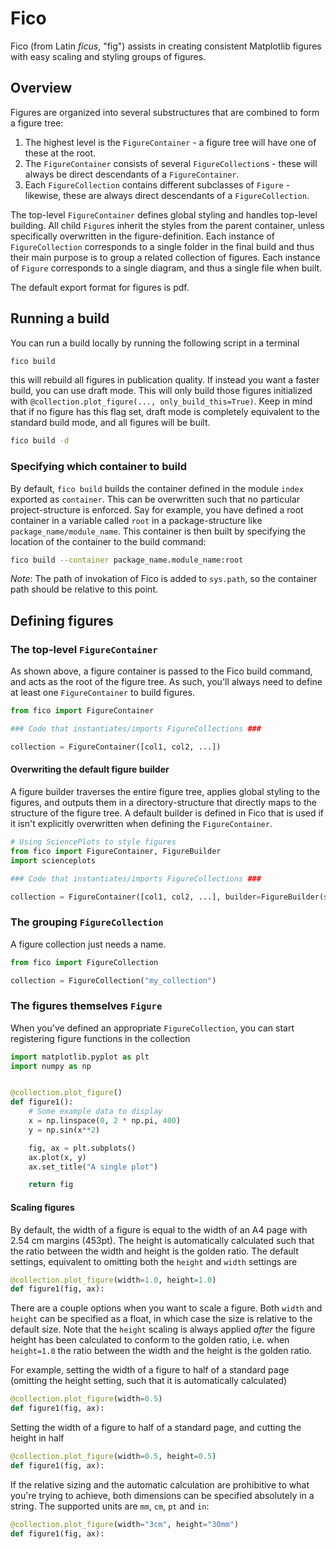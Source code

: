 # Fico
Fico (from Latin _ficus_, "fig") assists in creating consistent Matplotlib figures with easy scaling and styling groups of figures.

## Overview

Figures are organized into several substructures that are combined to form a figure tree:

1. The highest level is the `FigureContainer` - a figure tree will have one of these at the root.
2. The `FigureContainer` consists of several `FigureCollection`s - these will always be direct descendants of a `FigureContainer`.
3. Each `FigureCollection` contains different subclasses of `Figure` - likewise, these are always direct descendants of a `FigureCollection`.

The top-level `FigureContainer` defines global styling and handles top-level building. All child `Figure`s inherit the styles from the parent container, unless specifically overwritten in the figure-definition. Each instance of `FigureCollection` corresponds to a single folder in the final build and thus their main purpose is to group a related collection of figures. Each instance of `Figure` corresponds to a single diagram, and thus a single file when built.

The default export format for figures is pdf.

## Running a build

You can run a build locally by running the following script in a terminal

```bash
fico build
```

this will rebuild all figures in publication quality. If instead you want a faster build, you can use draft mode. This will only build those figures initialized with `@collection.plot_figure(..., only_build_this=True)`. Keep in mind that if no figure has this flag set, draft mode is completely equivalent to the standard build mode, and all figures will be built.

```bash
fico build -d
```

### Specifying which container to build
By default, `fico build` builds the container defined in the module `index` exported as `container`. This can be overwritten such that no particular project-structure is enforced. Say for example, you have defined a root container in a variable called `root` in a package-structure like `package_name/module_name`. This container is then built by specifying the location of the container to the build command:

```bash
fico build --container package_name.module_name:root
```

_Note_: The path of invokation of Fico is added to `sys.path`, so the container path should be relative to this point.


## Defining figures

### The top-level `FigureContainer`

As shown above, a figure container is passed to the Fico build command, and acts as the root of the figure tree. As such, you'll always need to define at least one `FigureContainer` to build figures.

```python
from fico import FigureContainer

### Code that instantiates/imports FigureCollections ###

collection = FigureContainer([col1, col2, ...])
```

#### Overwriting the default figure builder
A figure builder traverses the entire figure tree, applies global styling to the figures, and outputs them in a directory-structure that directly maps to the structure of the figure tree. A default builder is defined in Fico that is used if it isn't explicitly overwritten when defining the `FigureContainer`. 

```python
# Using SciencePlots to style figures
from fico import FigureContainer, FigureBuilder
import scienceplots

### Code that instantiates/imports FigureCollections ###

collection = FigureContainer([col1, col2, ...], builder=FigureBuilder(style="ieee"))
```

### The grouping `FigureCollection`
A figure collection just needs a name.

```python
from fico import FigureCollection

collection = FigureCollection("my_collection")
```

### The figures themselves `Figure`

When you've defined an appropriate `FigureCollection`, you can start registering figure functions in the collection

```python
import matplotlib.pyplot as plt
import numpy as np


@collection.plot_figure()
def figure1():
    # Some example data to display
    x = np.linspace(0, 2 * np.pi, 400)
    y = np.sin(x**2)

    fig, ax = plt.subplots()
    ax.plot(x, y)
    ax.set_title("A single plot")

    return fig
```

#### Scaling figures
By default, the width of a figure is equal to the width of an A4 page with 2.54 cm margins (453pt). The height is automatically calculated such that the ratio between the width and height is the golden ratio. The default settings, equivalent to omitting both the `height` and `width` settings are
```python
@collection.plot_figure(width=1.0, height=1.0)
def figure1(fig, ax):
```

There are a couple options when you want to scale a figure. Both `width` and `height` can be specified as a float, in which case the size is relative to the default size. Note that the `height` scaling is always applied _after_ the figure height has been calculated to conform to the golden ratio, i.e. when `height=1.0` the ratio between the width and the height is the golden ratio.

For example, setting the width of a figure to half of a standard page (omitting the height setting, such that it is automatically calculated)
```python
@collection.plot_figure(width=0.5)
def figure1(fig, ax):
```

Setting the width of a figure to half of a standard page, and cutting the height in half
```python
@collection.plot_figure(width=0.5, height=0.5)
def figure1(fig, ax):
```

If the relative sizing and the automatic calculation are prohibitive to what you're trying to achieve, both dimensions can be specified absolutely in a string. The supported units are `mm`, `cm`, `pt` and `in`:
```python
@collection.plot_figure(width="3cm", height="30mm")
def figure1(fig, ax):
```


